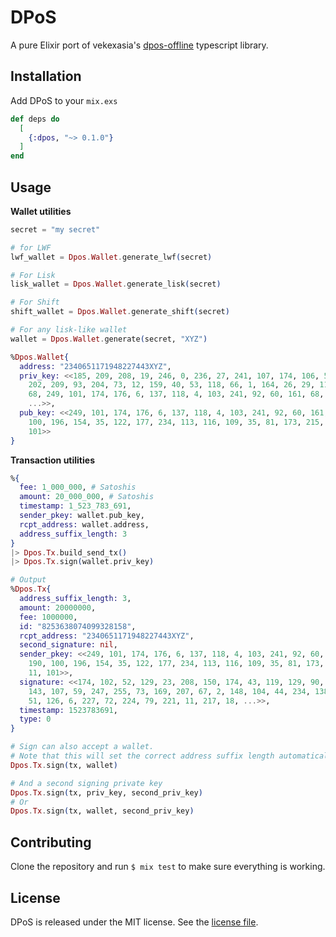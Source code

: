 # DPoS

A pure Elixir port of vekexasia's [dpos-offline](https://www.npmjs.com/package/dpos-offline) typescript library.

## Installation

Add DPoS to your `mix.exs`

```elixir
def deps do
  [
    {:dpos, "~> 0.1.0"}
  ]
end
```

## Usage

**Wallet utilities**

```elixir
secret = "my secret"

# for LWF
lwf_wallet = Dpos.Wallet.generate_lwf(secret)

# For Lisk
lisk_wallet = Dpos.Wallet.generate_lisk(secret)

# For Shift
shift_wallet = Dpos.Wallet.generate_shift(secret)

# For any lisk-like wallet
wallet = Dpos.Wallet.generate(secret, "XYZ")

%Dpos.Wallet{
  address: "2340651171948227443XYZ",
  priv_key: <<185, 209, 208, 19, 246, 0, 236, 27, 241, 107, 174, 106, 54, 52,
    202, 209, 93, 204, 73, 12, 159, 40, 53, 118, 66, 1, 164, 26, 29, 112, 222,
    68, 249, 101, 174, 176, 6, 137, 118, 4, 103, 241, 92, 60, 161, 68, 190, 100,
    ...>>,
  pub_key: <<249, 101, 174, 176, 6, 137, 118, 4, 103, 241, 92, 60, 161, 68, 190,
    100, 196, 154, 35, 122, 177, 234, 113, 116, 109, 35, 81, 173, 215, 138, 11,
    101>>
}
```

**Transaction utilities**

```elixir
%{
  fee: 1_000_000, # Satoshis
  amount: 20_000_000, # Satoshis
  timestamp: 1_523_783_691,
  sender_pkey: wallet.pub_key,
  rcpt_address: wallet.address,
  address_suffix_length: 3
}
|> Dpos.Tx.build_send_tx()
|> Dpos.Tx.sign(wallet.priv_key)

# Output
%Dpos.Tx{
  address_suffix_length: 3,
  amount: 20000000,
  fee: 1000000,
  id: "8253638074099328158",
  rcpt_address: "2340651171948227443XYZ",
  second_signature: nil,
  sender_pkey: <<249, 101, 174, 176, 6, 137, 118, 4, 103, 241, 92, 60, 161, 68,
    190, 100, 196, 154, 35, 122, 177, 234, 113, 116, 109, 35, 81, 173, 215, 138,
    11, 101>>,
  signature: <<174, 102, 52, 129, 23, 208, 150, 174, 43, 119, 129, 90, 34, 224,
    143, 107, 59, 247, 255, 73, 169, 207, 67, 2, 148, 104, 44, 234, 138, 9, 138,
    51, 126, 6, 227, 72, 224, 79, 221, 11, 217, 18, ...>>,
  timestamp: 1523783691,
  type: 0
}

# Sign can also accept a wallet.
# Note that this will set the correct address suffix length automatically on the transaction.
Dpos.Tx.sign(tx, wallet)

# And a second signing private key
Dpos.Tx.sign(tx, priv_key, second_priv_key)
# Or
Dpos.Tx.sign(tx, wallet, second_priv_key)
```

## Contributing

Clone the repository and run `$ mix test` to make sure everything is working.

## License

DPoS is released under the MIT license. See the [license file](LICENSE.txt).
